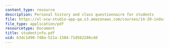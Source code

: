 ```yaml
---
content_type: resource
description: Personal history and class questionnaire for students
file: https://ol-ocw-studio-app-qa.s3.amazonaws.com/courses/14-20-industrial-organization-and-public-policy-spring-2003/63dc1d907d8a521a158471d562286cdd_studentinfo.pdf
file_type: application/pdf
resourcetype: Document
title: studentinfo.pdf
uid: 63dc1d90-7d8a-521a-1584-71d562286cdd
---
```

